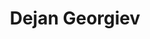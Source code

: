---
SICRIS: 15295
draft: false
fixName: dejan_georgiev
lab: Artificial Intelligence Laboratory
labPos: Laboratory Member
location: null
mailInfo: dejan.georgiev@fri.uni-lj.si
officeHours: null
profName: Dejan Georgiev, PhD
profTitle: Researcher
telephoneInfo: null
title: Dejan Georgiev
---